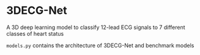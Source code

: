 # 3DECG-Net
A 3D deep learning model to classify 12-lead ECG signals to 7 different classes of heart status




`models.py` contains the architecture of 3DECG-Net and benchmark models
